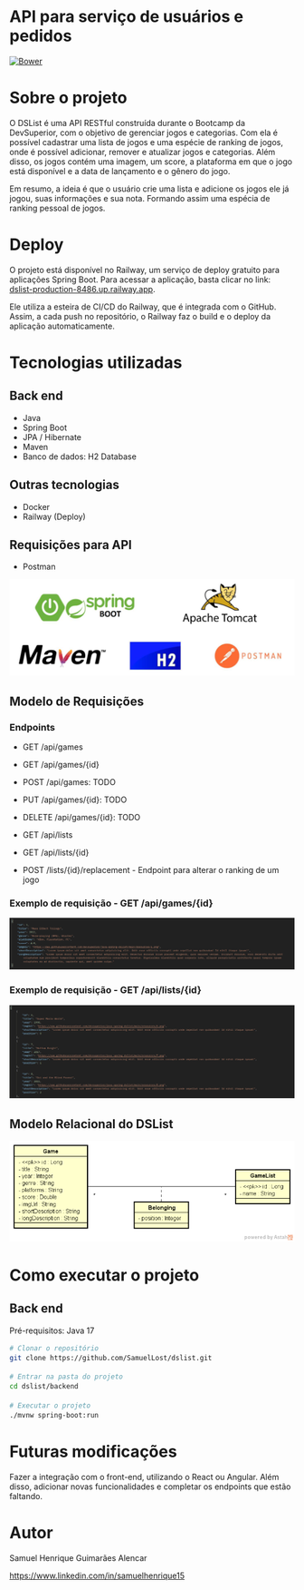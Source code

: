 # API para serviço de usuários e pedidos
[![Bower](https://img.shields.io/bower/l/react?color=GREEN&label=LICENSE&logo=Spring&logoColor=GREEN)](https://github.com/SamuelLost/springboot-project/blob/master/LICENSE) 

# Sobre o projeto
O DSList é uma API RESTful construída durante o Bootcamp da DevSuperior, com o objetivo de gerenciar jogos e categorias.
Com ela é possível cadastrar uma lista de jogos e uma espécie de ranking de jogos, onde é possível adicionar, remover e atualizar jogos e categorias. Além disso, os jogos contém uma imagem, um score, a plataforma em que o jogo está disponível e a data de lançamento e o gênero do jogo. 

Em resumo, a ideia é que o usuário crie uma lista e adicione os jogos ele já jogou, suas informações e sua nota. Formando assim uma espécia de ranking pessoal de jogos.

# Deploy
O projeto está disponível no Railway, um serviço de deploy gratuito para aplicações Spring Boot. Para acessar a aplicação, basta clicar no link: [dslist-production-8486.up.railway.app](dslist-production-8486.up.railway.app). 

Ele utiliza a esteira de CI/CD do Railway, que é integrada com o GitHub. Assim, a cada push no repositório, o Railway faz o build e o deploy da aplicação automaticamente.

# Tecnologias utilizadas
## Back end
- Java
- Spring Boot
- JPA / Hibernate
- Maven
- Banco de dados: H2 Database

## Outras tecnologias
- Docker
- Railway (Deploy)


## Requisições para API
- Postman

![Tecnologias](assets/tecnologias.png)

## Modelo de Requisições
### Endpoints

- GET /api/games

- GET /api/games/{id}

- POST /api/games: TODO

- PUT /api/games/{id}: TODO

- DELETE /api/games/{id}: TODO

- GET /api/lists

- GET /api/lists/{id}

- POST /lists/{id}/replacement - Endpoint para alterar o ranking de um jogo

### Exemplo de requisição - GET /api/games/{id}

![Requisição](assets/get_game.png)

### Exemplo de requisição - GET  /api/lists/{id}

![Requisição](assets/list.png)

## Modelo Relacional do DSList
![Modelo Conceitual](assets/dslist-model.png)

# Como executar o projeto

## Back end
Pré-requisitos: Java 17

```bash
# Clonar o repositório
git clone https://github.com/SamuelLost/dslist.git

# Entrar na pasta do projeto
cd dslist/backend

# Executar o projeto
./mvnw spring-boot:run
```

# Futuras modificações
Fazer a integração com o front-end, utilizando o React ou Angular. Além disso, adicionar novas funcionalidades e completar os endpoints que estão faltando.

# Autor

Samuel Henrique Guimarães Alencar

https://www.linkedin.com/in/samuelhenrique15
